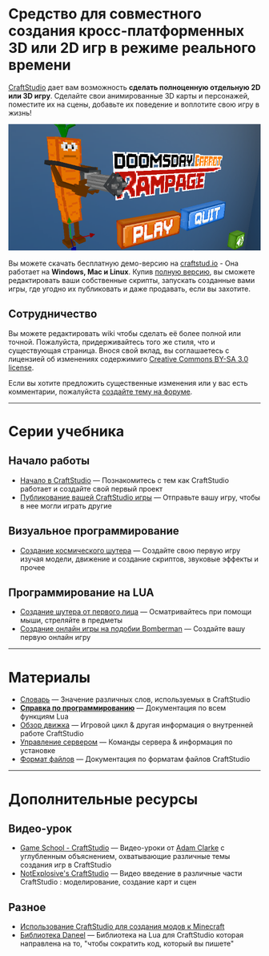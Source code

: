 # Средство для совместного создания кросс-платформенных 3D или 2D игр в режиме реального времени

[CraftStudio](http://craftstud.io/) дает вам возможность **сделать полноценную отдельную 2D или 3D игру**. Сделайте свои анимированные 3D карты и персонажей, поместите их на сцены, добавьте их поведение и воплотите свою игру в жизнь!

![](public/images/DoomsdayCarrotRampageMainMenuScene.png)

Вы можете скачать бесплатную демо-версию на [craftstud.io](http://craftstud.io/) - Она работает на **Windows, Mac и Linux**. Купив [полную версию](http://craftstud.io/purchase), вы сможете редактировать ваши собственные скрипты, запускать созданные вами игры, где угодно их публиковать  и даже продавать, если вы захотите.

## Сотрудничество

Вы можете редактировать wiki чтобы сделать её более полной или точной. Пожалуйста, придерживайтесь того же стиля, что и существующая страница. Внося свой вклад, вы соглашаетесь с лицензией об изменениях содержимиго [Creative Commons BY-SA 3.0 license](http://creativecommons.org/licenses/by-sa/3.0/).

Если вы хотите предложить существенные изменения или у вас есть комментарии, пожалуйста [создайте тему на форуме](http://craftstudioforums.net/index.php?forums/discussions.16/create-thread).

----

# Серии учебника

## Начало работы

  * [Начало в CraftStudio](Tutorials/Introduction.md) — Познакомитесь с тем как CraftStudio работает и создайте свой первый проект
  * [Публикование вашей CraftStudio игры](Tutorials/Publishing.md) — Отправьте вашу игру, чтобы в нее могли играть другие

## Визуальное программирование

  * [Создание космического шутера](Tutorials/Space_shooter.md) — Создайте свою первую игру изучая модели, движение и создание скриптов, звуковые эффекты и прочее

## Программирование на LUA

  * [Создание шутера от первого лица](Tutorials/FPS.md) — Осматривайтесь при помощи мыши, стреляйте в предметы
  * [Создание онлайн игры на подобии Bomberman](Tutorials/Blast_Turtles.md) — Создайте вашу первую онлайн игру

----

# Материалы

  * [Словарь](Reference/Glossary.md) — Значение различных слов, используемых в CraftStudio
  * **[Справка по программированию](Reference/Scripting.md)** — Документация по всем функциям Lua
  * [Обзор движка](Reference/Engine.md) — Игровой цикл & другая информация о внутренней работе CraftStudio
  * [Управление сервером](Reference/Server.md) — Команды сервера & информация по установке
  * [Формат файлов](Reference/File_Formats.md) — Документация по форматам файлов CraftStudio

----

# Дополнительные ресурсы

## Видео-урок

  * [Game School - CraftStudio](http://www.youtube.com/playlist?list=PL41iJfA2iBPF-Y5o7rvQeCWC6LAnktmGF) — Видео-уроки от [Adam Clarke](http://twitter.com/thecommonpeople) с углубленным объяснением, охватывающие различные темы создания игр в CraftStudio
  * [NotExplosive's CraftStudio](http://www.youtube.com/playlist?list=PL0WSCHfZ9lu-eSRb-tk5A6e7ag0k9f_A5) — Видео введение в различные части CraftStudio : моделирование, создание карт и сцен

## Разное
 
  * [Использование CraftStudio для создания модов к Minecraft](Minecraft.md)
  * [Библиотека Daneel](https://github.com/florentpoujol/Daneel) — Библиотека на Lua для CraftStudio которая направлена на то, "чтобы сократить код, который вы пишете"